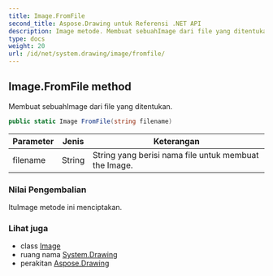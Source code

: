```yaml
---
title: Image.FromFile
second_title: Aspose.Drawing untuk Referensi .NET API
description: Image metode. Membuat sebuahImage dari file yang ditentukan.
type: docs
weight: 20
url: /id/net/system.drawing/image/fromfile/
---
```

## Image.FromFile method

Membuat sebuahImage dari file yang ditentukan.

```csharp
public static Image FromFile(string filename)
```

| Parameter | Jenis | Keterangan |
| --- | --- | --- |
| filename | String | String yang berisi nama file untuk membuat the Image. |

### Nilai Pengembalian

ItuImage metode ini menciptakan.

### Lihat juga

* class [Image](../)
* ruang nama [System.Drawing](../../image/)
* perakitan [Aspose.Drawing](../../../)


